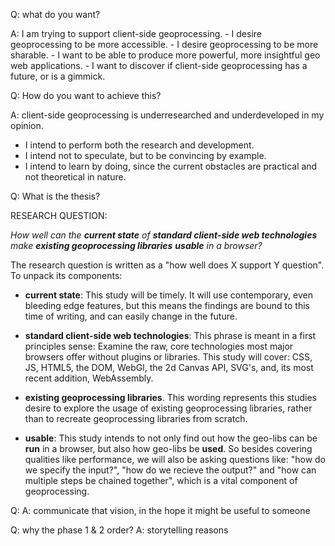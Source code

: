 Q: what do you want?

A: I am trying to support client-side geoprocessing. 
     - I desire geoprocessing to be more accessible.
     - I desire geoprocessing to be more sharable.
     - I want to be able to produce more powerful, more insightful geo web applications.
     - I want to discover if client-side geoprocessing has a future, or is a gimmick.
 
<!-- - *accessible*: This quality represents the advantage and reason of the pursuit of client-side geoprocessing. The ease of access and sharing the web represents, together with cross-platform advantages, form much of the reasoning behind the popularity of GIS web applications. This is why this study must examine if this quality is improved. -->

Q: How do you want to achieve this?

A: client-side geoprocessing is underresearched and underdeveloped in my opinion. 
   - I intend to perform both the research and development. 
   - I intend not to speculate, but to be convincing by example.
   - I intend to learn by doing, since the current obstacles are practical 
     and not theoretical in nature.

Q: What is the thesis?


RESEARCH QUESTION:

*How well can the **current state** of **standard client-side web technologies** make **existing geoprocessing libraries** **usable** in a browser?*

The research question is written as a "how well does X support Y question". 
To unpack its components: 

   - **current state**: This study will be timely. It will use contemporary, even bleeding edge features, but this means the findings are bound to this time of writing, and can easily change in the future. 

   - **standard client-side web technologies**: This phrase is meant in a first principles sense: Examine the raw, core technologies most major browsers offer without plugins or libraries. This study will cover: CSS, JS, HTML5, the DOM, WebGl, the 2d Canvas API, SVG's, and, its most recent addition, WebAssembly. 

   - **existing geoprocessing libraries**. This wording represents this studies desire to explore the usage of existing geoprocessing libraries, rather than to recreate geoprocessing libraries from scratch.

   - **usable**: This study intends to not only find out how the geo-libs can be **run** in a browser, but also how geo-libs be **used**. So besides covering qualities like performance, we will also be asking questions like: "how do we specify the input?", "how do we recieve the output?" and "how can multiple steps be chained together", which is a vital component of geoprocessing. 








Q: 
A: communicate that vision, in the hope it might be useful to someone


Q: why the phase 1 & 2 order?
A: storytelling reasons